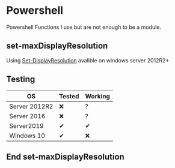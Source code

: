 # Powershell
Powershell Functions I use but are not enough to be a module.

## set-maxDisplayResolution
Using [Set-DisplayResolution](https://docs.microsoft.com/en-us/powershell/module/servercore/set-displayresolution?view=win10-ps) avalible on windows server 2012R2+

## Testing
| OS  | Tested  | Working  |
|---|---|---|
| Server 2012R2  | ❌  | ?  |
| Server 2016  | ❌  | ?  |
|  Server2019 | ✔  | ✔ |
|  Windows 10 | ✔  | ❌ |

## End set-maxDisplayResolution
